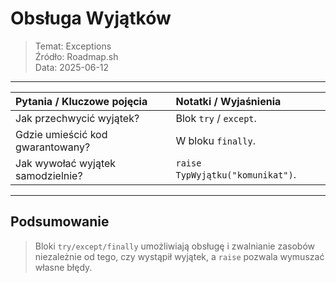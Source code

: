 # Obsługa Wyjątków
> Temat: Exceptions  
> Źródło: Roadmap.sh  
> Data: 2025-06-12

---

| Pytania / Kluczowe pojęcia        | Notatki / Wyjaśnienia            |
| :-------------------------------- | :------------------------------- |
| Jak przechwycić wyjątek?          | Blok `try` / `except`.           |
| Gdzie umieścić kod gwarantowany?  | W bloku `finally`.               |
| Jak wywołać wyjątek samodzielnie? | `raise TypWyjątku("komunikat")`. |

---

## Podsumowanie
> Bloki `try/except/finally` umożliwiają obsługę i zwalnianie zasobów niezależnie od tego, czy wystąpił wyjątek, a `raise` pozwala wymuszać własne błędy.  

